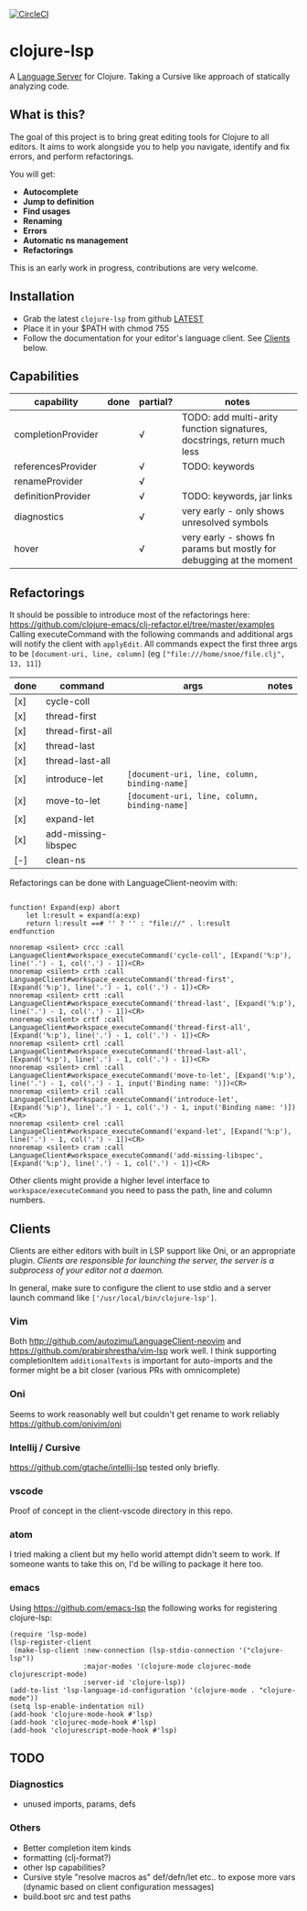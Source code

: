 [![CircleCI](https://circleci.com/gh/snoe/clojure-lsp/tree/master.svg?style=svg)](https://circleci.com/gh/snoe/clojure-lsp/tree/master)

# clojure-lsp

A [Language Server](https://microsoft.github.io/language-server-protocol/) for Clojure. Taking a Cursive like approach of statically analyzing code.

## What is this?

The goal of this project is to bring great editing tools for Clojure to all editors. 
It aims to work alongside you to help you navigate, identify and fix errors, and perform refactorings. 

You will get:

- **Autocomplete**
- **Jump to definition**
- **Find usages**
- **Renaming**
- **Errors**
- **Automatic ns management**
- **Refactorings**

This is an early work in progress, contributions are very welcome.

## Installation

- Grab the latest `clojure-lsp` from github [LATEST](https://github.com/snoe/clojure-lsp/releases/latest)
- Place it in your $PATH with chmod 755
- Follow the documentation for your editor's language client. See [Clients](#clients) below.

## Capabilities

| capability | done | partial? | notes |
| ---------- | ---- | -------- | ----- |
| completionProvider | | √ | TODO: add multi-arity function signatures, docstrings, return much less |
| referencesProvider | | √ | TODO: keywords |
| renameProvider     | | √ | |
| definitionProvider | | √ | TODO: keywords, jar links |
| diagnostics        | | √ | very early - only shows unresolved symbols |
| hover              | | √ | very early - shows fn params but mostly for debugging at the moment | 

## Refactorings

It should be possible to introduce most of the refactorings here: https://github.com/clojure-emacs/clj-refactor.el/tree/master/examples
Calling executeCommand with the following commands and additional args will notify the client with `applyEdit`. 
All commands expect the first three args to be `[document-uri, line, column]` (eg `["file:///home/snoe/file.clj", 13, 11]`)

| done | command             | args | notes |
| ---- | ------------------- | ---- | ----- |
| [x]  | cycle-coll          | | |
| [x]  | thread-first        | | |
| [x]  | thread-first-all    | | |
| [x]  | thread-last         | | |
| [x]  | thread-last-all     | | |
| [x]  | introduce-let       | `[document-uri, line, column, binding-name]` | |
| [x]  | move-to-let         | `[document-uri, line, column, binding-name]` | |
| [x]  | expand-let          | | |
| [x]  | add-missing-libspec | | |
| [-]  | clean-ns            | | | sort only

Refactorings can be done with LanguageClient-neovim with:
```vim

function! Expand(exp) abort
    let l:result = expand(a:exp)
    return l:result ==# '' ? '' : "file://" . l:result
endfunction

nnoremap <silent> crcc :call LanguageClient#workspace_executeCommand('cycle-coll', [Expand('%:p'), line('.') - 1, col('.') - 1])<CR>
nnoremap <silent> crth :call LanguageClient#workspace_executeCommand('thread-first', [Expand('%:p'), line('.') - 1, col('.') - 1])<CR>
nnoremap <silent> crtt :call LanguageClient#workspace_executeCommand('thread-last', [Expand('%:p'), line('.') - 1, col('.') - 1])<CR>
nnoremap <silent> crtf :call LanguageClient#workspace_executeCommand('thread-first-all', [Expand('%:p'), line('.') - 1, col('.') - 1])<CR>
nnoremap <silent> crtl :call LanguageClient#workspace_executeCommand('thread-last-all', [Expand('%:p'), line('.') - 1, col('.') - 1])<CR>
nnoremap <silent> crml :call LanguageClient#workspace_executeCommand('move-to-let', [Expand('%:p'), line('.') - 1, col('.') - 1, input('Binding name: ')])<CR>
nnoremap <silent> cril :call LanguageClient#workspace_executeCommand('introduce-let', [Expand('%:p'), line('.') - 1, col('.') - 1, input('Binding name: ')])<CR>
nnoremap <silent> crel :call LanguageClient#workspace_executeCommand('expand-let', [Expand('%:p'), line('.') - 1, col('.') - 1])<CR>
nnoremap <silent> cram :call LanguageClient#workspace_executeCommand('add-missing-libspec', [Expand('%:p'), line('.') - 1, col('.') - 1])<CR>
```

Other clients might provide a higher level interface to `workspace/executeCommand` you need to pass the path, line and column numbers.

## Clients

Clients are either editors with built in LSP support like Oni, or an appropriate plugin. 
*Clients are responsible for launching the server, the server is a subprocess of your editor not a daemon.*

In general, make sure to configure the client to use stdio and a server launch command like `['/usr/local/bin/clojure-lsp']`. 

### Vim 
Both http://github.com/autozimu/LanguageClient-neovim and https://github.com/prabirshrestha/vim-lsp work well. I think supporting completionItem `additionalTexts` is important for auto-imports and the former might be a bit closer (various PRs with omnicomplete)

### Oni
Seems to work reasonably well but couldn't get rename to work reliably https://github.com/onivim/oni

### Intellij / Cursive
https://github.com/gtache/intellij-lsp tested only briefly. 

### vscode
Proof of concept in the client-vscode directory in this repo.

### atom
I tried making a client but my hello world attempt didn't seem to work. If someone wants to take this on, I'd be willing to package it here too. 

### emacs
Using https://github.com/emacs-lsp the following works for registering clojure-lsp:

```
(require 'lsp-mode)
(lsp-register-client
 (make-lsp-client :new-connection (lsp-stdio-connection '("clojure-lsp"))
                  :major-modes '(clojure-mode clojurec-mode clojurescript-mode)
                  :server-id 'clojure-lsp))
(add-to-list 'lsp-language-id-configuration '(clojure-mode . "clojure-mode"))
(setq lsp-enable-indentation nil)
(add-hook 'clojure-mode-hook #'lsp)
(add-hook 'clojurec-mode-hook #'lsp)
(add-hook 'clojurescript-mode-hook #'lsp)
```

## TODO

### Diagnostics 
- unused imports, params, defs

### Others
- Better completion item kinds
- formatting (clj-format?)
- other lsp capabilities?
- Cursive style "resolve macros as" def/defn/let etc.. to expose more vars (dynamic based on client configuration messages)
- build.boot src and test paths

